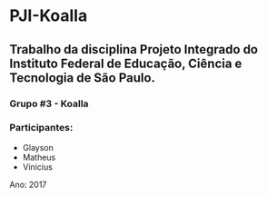 # PJI-Koalla

## Trabalho da disciplina Projeto Integrado do Instituto Federal de Educação, Ciência e Tecnologia de São Paulo.

### Grupo #3 - Koalla
### **Participantes:**
- Glayson
- Matheus
- Vinicius

Ano: 2017
